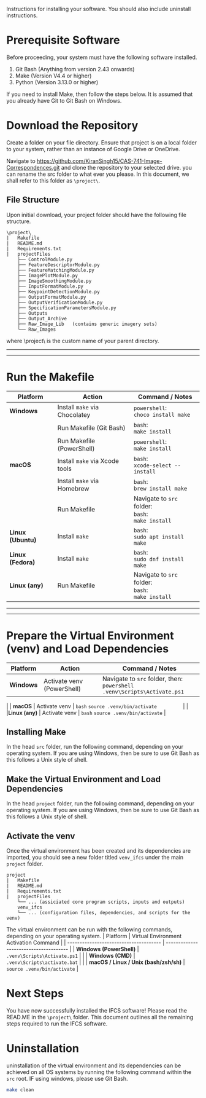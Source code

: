 Instructions for installing your software.  You should also include uninstall
instructions.

# Prerequisite Software
Before proceeding, your system must have the following software installed.
1. Git Bash (Anything from version 2.43 onwards)
2. Make (Version V4.4 or higher)
3. Python (Version 3.13.0 or higher)

If you need to install Make, then follow the steps below. It is assumed that you already have Git to Git Bash on Windows.


# Download the Repository
Create a folder on your file directory. Ensure that project is on a local folder to your system, rather than an instance of Google Drive or OneDrive.

Navigate to https://github.com/KiranSingh15/CAS-741-Image-Correspondences.git and clone the repository to your selected drive. you can rename the src folder to what ever you please. In this document, we shall refer to this folder as `\project\`.



## File Structure
Upon initial download, your project folder should have the following file structure.
```
\project\
|   Makefile
|   README.md
|   Requirements.txt
|   projectFiles
    ├── ControlModule.py
    ├── FeatureDescriptorModule.py 
    ├── FeatureMatchingModule.py 
    ├── ImagePlotModule.py 
    ├── ImageSmoothingModule.py 
    ├── InputFormatModule.py 
    ├── KeypointDetectionModule.py 
    ├── OutputFormatModule.py 
    ├── OutputVerificationModule.py 
    ├── SpecificationParametersModule.py
    ├── Outputs
    ├── Output_Archive
    ├── Raw_Image_Lib   (contains generic imagery sets)
    └── Raw_Images  
```
where \project\ is the custom name of your parent directory.


------------------
------------------

# Run the Makefile

| **Platform**       | **Action**                               | **Command / Notes**                                |
|--------------------|-------------------------------------------|-----------------------------------------------------|
| **Windows**        | Install `make` via Chocolatey             | `powershell`:<br>`choco install make`               |
|                    | Run Makefile (Git Bash)                   | `bash`:<br>`make install`                           |
|                    | Run Makefile (PowerShell)                 | `powershell`:<br>`make install`                     |
| **macOS**          | Install `make` via Xcode tools            | `bash`:<br>`xcode-select --install`                 |
|                    | Install `make` via Homebrew               | `bash`:<br>`brew install make`                      |
|                    | Run Makefile                              | Navigate to `src` folder:<br>`bash`:<br>`make install` |
| **Linux (Ubuntu)** | Install `make`                            | `bash`:<br>`sudo apt install make`                  |
| **Linux (Fedora)** | Install `make`                            | `bash`:<br>`sudo dnf install make`                  |
| **Linux (any)**    | Run Makefile                              | Navigate to `src` folder:<br>`bash`:<br>`make install` |



-----------------------
-----------------------
# Prepare the Virtual Environment (venv) and Load Dependencies


| **Platform**     | **Action**                                 | **Command / Notes**                                                                                         |
|------------------|---------------------------------------------|--------------------------------------------------------------------------------------------------------------|
| **Windows**      | Activate venv (PowerShell)                 | Navigate to `src` folder, then:<br> ```powershell``` ```.venv\Scripts\Activate.ps1```                        |
|
| **macOS**        | Activate venv                              | ```bash``` ```source .venv/bin/activate         ```                                                          |
|
|**Linux (any)**   | Activate venv                              | ```bash``` ```source .venv/bin/activate```                                                                  |


## Installing Make
In the head `src` folder, run the following command, depending on your operating system. If you are using Windows, then be sure to use Git Bash as this follows a Unix style of shell.



## Make the Virtual Environment and Load Dependencies
In the head `project` folder, run the following command, depending on your operating system. If you are using Windows, then be sure to use Git Bash as this follows a Unix style of shell.


## Activate the venv

Once the virtual environment has been created and its dependencies are imported, you should see a new folder titled `venv_ifcs` under the main `project` folder.
```
project
|   Makefile
|   README.md
|   Requirements.txt
|   projectFiles
    └── ... (assiciated core program scripts, inputs and outputs)
    venv_ifcs
    └── ... (configuration files, dependencies, and scripts for the venv)
```

The virtual environment can be run with the following commands, depending on your operating system.
| Platform                               | Virtual Environment Activation Command |
| -------------------------------------- | -------------------------------------- |
| **Windows (PowerShell)**               | `.venv\Scripts\Activate.ps1`           | 
|
| **Windows (CMD)**                      | `.venv\Scripts\activate.bat`           |
|
| **macOS / Linux / Unix (bash/zsh/sh)** | `source .venv/bin/activate`            |

# Next Steps
You have now successfully installed the IFCS software! Please read the READ.ME in the `\project\` folder. This document outlines all the remaining steps required to run the IFCS software.

# Uninstallation
uninstallation of the virtual environment and its dependencies can be achieved on all OS systems by running the following command within the `src` root. IF using windows, please use Git Bash.

``` bash
make clean
```
